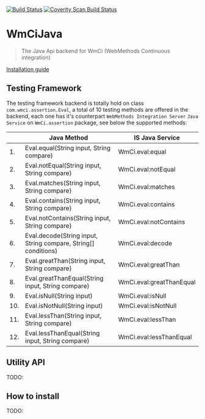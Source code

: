 [![Build Status](https://travis-ci.org/wm-ci/WmCiJava.svg?branch=develop)](https://travis-ci.org/wm-ci/WmCiJava)
[![Coverity Scan Build Status](https://scan.coverity.com/projects/5457/badge.svg)](https://scan.coverity.com/projects/5457)

# WmCiJava
> The Java Api backend for WmCi (WebMethods Continuous integration)

[Installation guide](/#How-to-install)


## Testing Framework
The testing framework backend is totally hold on class `com.wmci.assertion.Eval`, a total of 10 testing methods are offered in the backend, each one has it's counterpart `WebMethods Integration Server` `Java Service` on `WmCi.assertion` package, see below the supported methods:

|| Java Method | IS Java Service|
|-|-----|-----|
|1.| Eval.equal(String input, String compare) | WmCi.eval:equal |
|2.| Eval.notEqual(String input, String compare) | WmCi.eval:notEqual |
|3.| Eval.matches(String input, String compare) | WmCi.eval:matches |
|4.| Eval.contains(String input, String compare) | WmCi.eval:contains |
|5.| Eval.notContains(String input, String compare) | WmCi.eval:notContains |
|6.| Eval.decode(String input, String compare, String[] conditions) | WmCi.eval:decode |
|7.| Eval.greatThan(String input, String compare) | WmCi.eval:greatThan |
|8.| Eval.greatThanEqual(String input, String compare) | WmCi.eval:greatThanEqual |
|9.| Eval.isNull(String input) | WmCi.eval:isNull |
|10.| Eval.isNotNull(String input) | WmCi.eval:isNotNull |
|11.| Eval.lessThan(String input, String compare) | WmCi.eval:lessThan |
|12.| Eval.lessThanEqual(String input, String compare) | WmCi.eval:lessThanEqual |

## Utility API
TODO:

## How to install
TODO:
